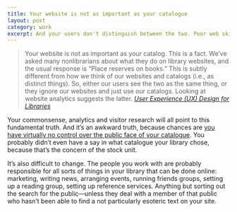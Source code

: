 ```yaml
---
title: Your website is not as important as your catalogue
layout: post
category: work
excerpt: And your users don't distinguish between the two. Poor web skills and procurement processes result in poor user experience.
---
```

> Your website is not as important as your catalog. This is a fact. We’ve asked many nonlibrarians about what they do on library websites, and the usual response is “Place reserves on books.” This is subtly different from how we think of our websites and catalogs (i.e., as distinct things). So, either our users see the two as the same thing, or they ignore our websites and just use our catalogs. Looking at website analytics suggests the latter. <cite><a href="http://www.scribd.com/doc/91222042/User-Experience-and-Library-Websites">User Experience (UX) Design for Libraries</a></cite>

Your commonsense, analytics and visitor research will all point to this fundamental truth. And it&#8217;s an awkward truth, because chances are [you have virtually no control over the public face of your catalogue][1]. You probably didn&#8217;t even have a say in what catalogue your library chose, because that&#8217;s the concern of the stock unit.

It&#8217;s also difficult to change. The people you work with are probably responsible for all sorts of things in your library that can be done online: marketing, writing news, arranging events, running friends groups, setting up a reading group, setting up reference services. Anything but sorting out the search for the public—unless they deal with a member of that public who hasn&#8217;t been able to find a not particularly esoteric text on your site.

 [1]: http://leonpaternoster.com/2013/04/library-websites-catalogues-and-their-poor-ux/

